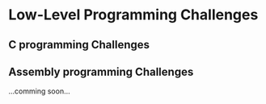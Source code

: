 # Low-Level Programming Challenges

## C programming Challenges


## Assembly programming Challenges
...comming soon...
